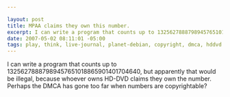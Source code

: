 ```yaml
--- 

layout: post
title: MPAA claims they own this number.
excerpt: I can write a program that counts up to 13256278887989457651018865901401704640, but apparently that would be illegal, because whoever owns HD-DVD claims they own the number.   Perhaps the DMCA has gone too far when numbers are copyrightable?
date: 2007-05-02 08:11:01 -05:00
tags: play, think, live-journal, planet-debian, copyright, dmca, hddvd
---
```

I can write a program that counts up to 13256278887989457651018865901401704640, but apparently that would be illegal, because whoever owns HD-DVD claims they own the number.   Perhaps the DMCA has gone too far when numbers are copyrightable?
